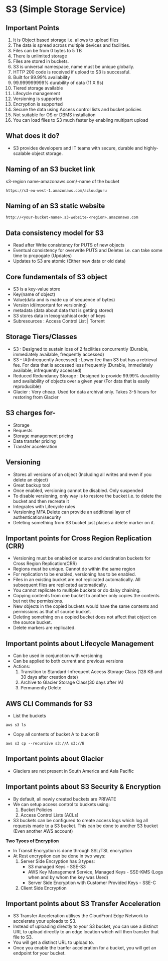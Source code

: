 # S3 (Simple Storage Service)

## Important Points
1. It is Object based storage i.e. allows to upload files
2. The data is spread across multiple devices and facilities.
3. Files can be from 0 bytes to 5 TB
4. There is unlimited storage
5. Files are stored in buckets.
6. S3 is universal namespace, name must be unique globally.
7. HTTP 200 code is received if upload to S3 is successful. 
8. Built for 99.99% availability
9. 99.999999999% durability of data (11 X 9s)
10. Tiered storage available
11. Lifecycle management
12. Versioning is supported
13. Encryption is supported
14. Secure the data using Access control lists and bucket policies
15. Not suitable for OS or DBMS installation
16. You can load files to S3 much faster by enabling multipart upload

## What does it do?
- S3 provides developers and IT teams with secure, durable and highly-scalable object storage.

## Naming of an S3 bucket link
s3-region name-amazonaws.com/-name of the bucket
```
https://s3-eu-west-1.amazonaws.com/acloudguru
```

## Naming of an S3 static website 
```
http://<your-bucket-name>.s3-website-<region>.amazonaws.com
```

## Data consistency model for S3
- Read after Write consistency for PUTS of new objects
- Eventual consistency for overwrite PUTS and Deletes i.e. can take some time to propogate (Updates)
- Updates to S3 are atomic (Either new data or old data)

## Core fundamentals of S3 object
- S3 is a key-value store
- Key(name of object)
- Value(data and is made up of sequence of bytes)
- Version id(important for versioning)
- metadata (data about data that is getting stored)
- S3 stores data in lexographical order of keys
- Subresources : Access Control List | Torrent

## Storage Tiers/Classes
- S3 : Designed to sustain loss of 2 facilities concurrently (Durable, immediately available, frequently accessed)
- S3 - IA(Infrequently Accessed) : Lower fee than S3 but has a retrieval fee. For data that is accessed less frequently (Durable, immediately available, infrequently accessed)
- Reduced Redundancy Storage : Designed to provide 99.99% durability and availability of objects over a given year (For data that is easily reproducible)
- Glacier : Very cheap. Used for data archival only. Takes 3-5 hours for restoring from Glacier

## S3 charges for-
- Storage
- Requests
- Storage management pricing
- Data transfer pricing
- Transfer acceleration

## Versioning
 - Stores all versions of an object (Including all writes and even if you delete an object)
 - Great backup tool
 - Once enabled, versioning cannot be disabled. Only suspended
 - To disable versioning, only way is to restore the bucket i.e. to delete the bucket and then recreate it
 - Integrates with Lifecycle rules
 - Versioning MFA Delete can provide an additional layer of authentication/security
 - Deleting something from S3 bucket just places a delete marker on it.

## Important points for Cross Region Replication (CRR)
 - Versioning must be enabled on source and destination buckets for Cross Region Replication(CRR)
 - Regions must be unique. Cannot do within the same region
 - For replication to be enabled, versioning has to be enabled.
 - Files in an existing bucket are not replicated automatically. All subsequent files are replicated automatically.
 - You cannot replicate to multiple buckets or do daisy chaining.
 - Copying contents from one bucket to another only copies the contents but not the permissions.
 - New objects in the copied buckets would have the same contents and permissions as that of source bucket.
 - Deleting something on a copied bucket does not affect that object on the source bucket.
 - Delete markers are replicated.

## Important points about Lifecycle Management
 - Can be used in conjunction with versioning
 - Can be applied to both current and previous versions
 - Actions: 
 	1. Transition to Standard-Infrequent Access Storage Class (128 KB and 30 days after creation date)
 	2. Archive to Glacier Storage Class(30 days after IA)
 	3. Permanently Delete

## AWS CLI Commands for S3
 - List the buckets
```
aws s3 ls
```
 - Copy all contents of bucket A to bucket B
```
aws s3 cp --recursive s3://A s3://B
```

## Important points about Glacier
 - Glaciers are not present in South America and Asia Pacific

## Important points about S3 Security & Encryption
 - By default, all newly created buckets are PRIVATE
 - We can setup access control to buckets using:
 	1. Bucket Policies
 	2. Access Control Lists (ACLs)
 - S3 buckets can be configured to create access logs which log all requests made to a S3 bucket. This can be done to another S3 bucket (Even another AWS account)

 **Two Tyoes of Encryption**	
 - In Transit Encryption is done through SSL/TSL encryption
 - At Rest encryption can be done in two ways:
 	1. Server Side Encryption has 3 types:
 		- S3 managed Keys - SSE-S3
 		- AWS Key Management Service, Managed Keys - SSE-KMS (Logs when and by whom the key was Used)
 		- Server Side Encryption with Customer Provided Keys - SSE-C
 	2. Client Side Encryption

## Important points about S3 Transfer Acceleration
 - S3 Transfer Acceleration utilises the CloudFront Edge Network to accelerate your uploads to S3. 
 - Instead of uploading directly to your S3 bucket, you can use a distinct URL to upload directly to an edge location which will then transfer that file to S3. 
 - You will get a distinct URL to upload to.
 - Once you enable the tranfer acceleration for a bucket, you will get an endpoint for your bucket.